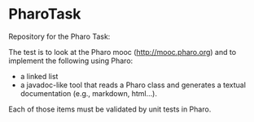 # PharoTask
Repository for the Pharo Task:

The test is to look at the Pharo mooc (http://mooc.pharo.org) and to
implement the following using Pharo:
- a linked list
- a javadoc-like tool that reads a Pharo class and generates a textual
documentation (e.g., markdown, html…).

Each of those items must be validated by unit tests in Pharo.
